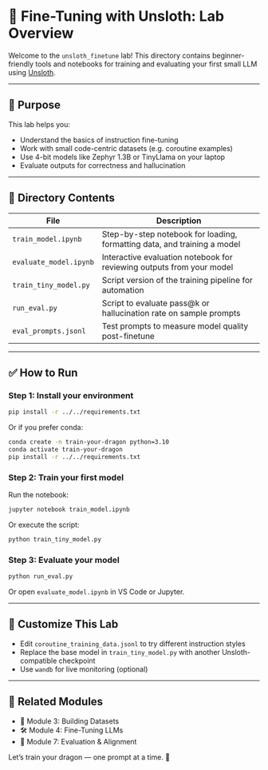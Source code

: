 # 🧪 Fine-Tuning with Unsloth: Lab Overview

Welcome to the `unsloth_finetune` lab! This directory contains beginner-friendly tools and notebooks for training and evaluating your first small LLM using [Unsloth](https://github.com/unslothai/unsloth).

---

## 🧠 Purpose

This lab helps you:

* Understand the basics of instruction fine-tuning
* Work with small code-centric datasets (e.g. coroutine examples)
* Use 4-bit models like Zephyr 1.3B or TinyLlama on your laptop
* Evaluate outputs for correctness and hallucination

---

## 📁 Directory Contents

| File                   | Description                                                              |
| ---------------------- | ------------------------------------------------------------------------ |
| `train_model.ipynb`    | Step-by-step notebook for loading, formatting data, and training a model |
| `evaluate_model.ipynb` | Interactive evaluation notebook for reviewing outputs from your model    |
| `train_tiny_model.py`  | Script version of the training pipeline for automation                   |
| `run_eval.py`          | Script to evaluate pass\@k or hallucination rate on sample prompts       |
| `eval_prompts.jsonl`   | Test prompts to measure model quality post-finetune                      |

---

## ✅ How to Run

### Step 1: Install your environment

```bash
pip install -r ../../requirements.txt
```

Or if you prefer conda:

```bash
conda create -n train-your-dragon python=3.10
conda activate train-your-dragon
pip install -r ../../requirements.txt
```

### Step 2: Train your first model

Run the notebook:

```bash
jupyter notebook train_model.ipynb
```

Or execute the script:

```bash
python train_tiny_model.py
```

### Step 3: Evaluate your model

```bash
python run_eval.py
```

Or open `evaluate_model.ipynb` in VS Code or Jupyter.

---

## 🧪 Customize This Lab

* Edit `coroutine_training_data.jsonl` to try different instruction styles
* Replace the base model in `train_tiny_model.py` with another Unsloth-compatible checkpoint
* Use `wandb` for live monitoring (optional)

---

## 🔗 Related Modules

* 📘 Module 3: Building Datasets
* 🛠 Module 4: Fine-Tuning LLMs
* 🧪 Module 7: Evaluation & Alignment

Let’s train your dragon — one prompt at a time. 🐉
